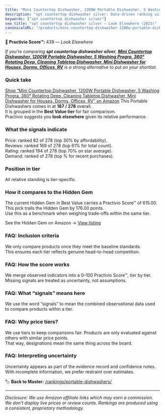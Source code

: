 ```yaml
---
title: "Mini Countertop Dishwasher, 1200W Portable Dishwasher, 5 Washing Progra, 360° Rotating Deep, Cleaning Tabletop Dishwasher, Mini Dishwasher for Houses, Dorms, Offices, RV"
description: "spt countertop dishwasher silver: Data-driven ranking using the Practivio Score™. Positioned by quality, value, demand, findability, momentum."
keywords: ["spt countertop dishwasher silver"]
seo_title: "spt countertop dishwasher silver — Look Elsewhere (2025)"
canonicalURL: "/products/mini-countertop-dishwasher-1200w-portable-dishwasher-5-washing-progra-360-rotating-deep-cleaning-tabletop-dishwasher-mini-dishwasher-for-houses-dorms-offices-rv-B0CD7J277W/"
---
```


**🚫 Practivio Score™:** 439 — _Look Elsewhere_


*If you're comparing **spt countertop dishwasher silver**, **[Mini Countertop Dishwasher, 1200W Portable Dishwasher, 5 Washing Progra, 360° Rotating Deep, Cleaning Tabletop Dishwasher, Mini Dishwasher for Houses, Dorms, Offices, RV](https://www.amazon.com/dp/B0CD7J277W?tag=practivio-20)** is a strong alternative to put on your shortlist.*
### Quick take
[Shop “Mini Countertop Dishwasher, 1200W Portable Dishwasher, 5 Washing Progra, 360° Rotating Deep, Cleaning Tabletop Dishwasher, Mini Dishwasher for Houses, Dorms, Offices, RV” on Amazon](https://www.amazon.com/dp/B0CD7J277W?tag=practivio-20)
This Portable Dishwashers comes in at **187 / 278** overall.  
It is grouped in the **Best Value tier** for fair comparison.  
Practivio suggests you **look elsewhere** given its relative performance.

### What the signals indicate
Price: ranked 82 of 278 (top 30% by affordability).  
Reviews: ranked 169 of 278 (top 61% for total count).  
Rating: ranked 194 of 278 (top 70% on star average).  
Demand: ranked  of 278 (top % for recent purchases).

### Position in tier
All relative standing is tier-specific.

### How it compares to the Hidden Gem
The current Hidden Gem in Best Value carries a Practivio Score™ of 615.00.  
This pick trails the Hidden Gem by 176.00 points.  
Use this as a benchmark when weighing trade-offs within the same tier.  

See the Hidden Gem on Amazon → [View listing](https://www.amazon.com/dp/B00K8FS5R2?tag=practivio-20)

### FAQ: Inclusion criteria
We only compare products once they meet the baseline standards.  
This ensures each tier reflects genuine head-to-head competition.

### FAQ: How the score works
We merge observed indicators into a 0–100 Practivio Score™, tier by tier.  
Missing signals are treated as uncertainty, not assumptions.

### FAQ: What “signals” means here
We use the word “signals” to mean the combined observational data used to compare products within a tier.

### FAQ: Why price tiers?
We use tiers to keep comparisons fair. Products are only evaluated against others with similar price points.  
That way, designations mean the same thing across the board.

### FAQ: Interpreting uncertainty
Uncertainty appears as part of the evidence record and confidence notes.  
With incomplete information, we prefer restraint over estimates.


🏷️ **Back to Master:** [/rankings/portable-dishwashers/](/rankings/portable-dishwashers/)

---
_Disclosure: We use Amazon affiliate links which may earn a commission. We don’t display live prices or review counts. Rankings are produced using a consistent, proprietary methodology._
